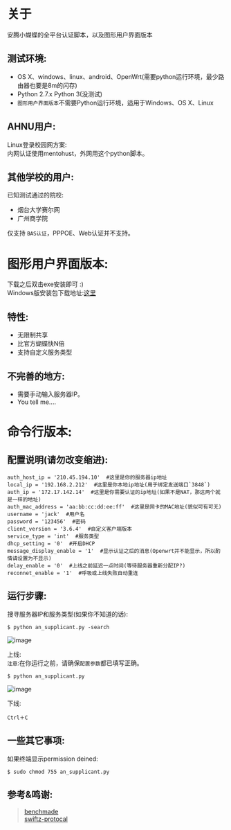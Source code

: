 # 关于
安腾小蝴蝶的全平台认证脚本，以及图形用户界面版本  

## 测试环境:
* OS X、windows、linux、android、OpenWrt(需要python运行环境，最少路由器也要是8m的闪存)
* Python 2.7.x Python 3(没测试)   
* `图形用户界面版本`不需要Python运行环境，适用于Windows、OS X、Linux

## AHNU用户:
Linux登录校园网方案:  
内网认证使用mentohust，外网用这个python脚本。  

## 其他学校的用户:   
已知测试通过的院校:  
  
* 烟台大学赛尔网
* 广州商学院  

仅支持 `BAS认证`，PPPOE、Web认证并不支持。

# 图形用户界面版本:     
下载之后双击exe安装即可 :)  
Windows版安装包下载地址:[这里](https://github.com/lyq1996/supplicant/releases/download/GUI_test/Personal.exe) 

## 特性:
* 无限制共享  
* 比官方蝴蝶快N倍  
* 支持自定义服务类型

## 不完善的地方:  
* 需要手动输入服务器IP。     
* You tell me....  

# 命令行版本:  

## 配置说明(请勿改变缩进):

```
auth_host_ip = '210.45.194.10'  #这里是你的服务器ip地址
local_ip = '192.168.2.212'  #这里是你本地ip地址(用于绑定发送端口`3848`)
auth_ip = '172.17.142.14'  #这里是你需要认证的ip地址(如果不是NAT，那这两个就是一样的地址)
auth_mac_address = 'aa:bb:cc:dd:ee:ff'  #这里是网卡的MAC地址(貌似可有可无)
username = 'jack'  #用户名
password = '123456'  #密码
client_version = '3.6.4'  #自定义客户端版本
service_type = 'int'  #服务类型
dhcp_setting = '0'  #开启DHCP
message_display_enable = '1'  #显示认证之后的消息(Openwrt并不能显示，所以酌情请设置为不显示)
delay_enable = '0'  #上线之前延迟一点时间(等待服务器重新分配IP?)
reconnet_enable = '1'  #呼吸或上线失败自动重连
```

## 运行步骤:    

搜寻服务器IP和服务类型(如果你不知道的话):

```
$ python an_supplicant.py -search
```
![image](https://github.com/lyq1996/an_supplicant/blob/master/image/usage.jpeg)

上线:  
`注意`:在你运行之前，请确保`配置参数`都已填写正确。  

```
$ python an_supplicant.py  
```
![image](https://github.com/lyq1996/an_supplicant/blob/master/image/login_success.jpeg)

下线: 
``` 
Ctrl＋C
```

## 一些其它事项:   

如果终端显示permission deined:  
```
$ sudo chmod 755 an_supplicant.py
```  

## 参考&鸣谢:  
> [benchmade](https://github.com/gnehsoah/benchmade)  
> [swiftz-protocal](https://github.com/xingrz/swiftz-protocal)  